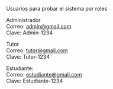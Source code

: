 Usuarios para probar el sistema por roles

Administrador  
Correo: admin@gmail.com  
Clave: Admin-1234  

Tutor  
Correo: tutor@gmail.com  
Clave: Tutor-1234  

Estudiante:  
Correo: estudiante@gmail.com  
Clave: Estudiante-1234  
